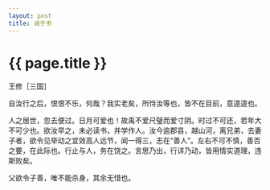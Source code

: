 ```yaml
---
layout: post
title: 诫子书
---
```


{{ page.title }}
================

<p class="meta">王修［三国］</p>

自汝行之后，恨恨不乐，何哉？我实老矣，所恃汝等也，皆不在目前，意遑遑也。

人之居世，忽去便过。日月可爱也！故禹不爱尺璧而爱寸阴。时过不可还，若年大不可少也。欲汝早之，未必读书，并学作人。汝今逾郡县，越山河，离兄弟，去妻子者，欲令见举动之宜效高人远节，闻一得三，志在“善人”。左右不可不慎，善否之要，在此际也。行止与人，务在饶之。言思乃出，行详乃动，皆用情实道理，违斯败矣。

父欲令子善，唯不能杀身，其余无惜也。
